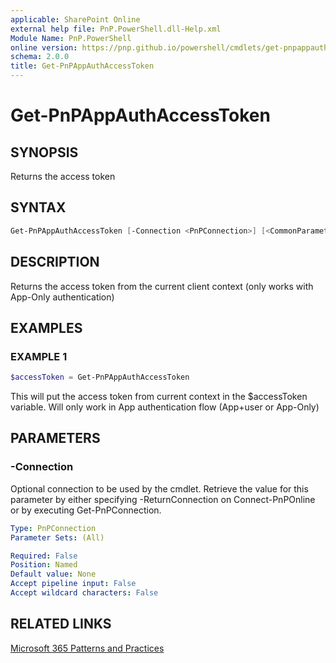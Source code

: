 ```yaml
---
applicable: SharePoint Online
external help file: PnP.PowerShell.dll-Help.xml
Module Name: PnP.PowerShell
online version: https://pnp.github.io/powershell/cmdlets/get-pnpappauthaccesstoken
schema: 2.0.0
title: Get-PnPAppAuthAccessToken
---
```


# Get-PnPAppAuthAccessToken

## SYNOPSIS
Returns the access token

## SYNTAX

```powershell
Get-PnPAppAuthAccessToken [-Connection <PnPConnection>] [<CommonParameters>]
```

## DESCRIPTION
Returns the access token from the current client context (only works with App-Only authentication)

## EXAMPLES

### EXAMPLE 1
```powershell
$accessToken = Get-PnPAppAuthAccessToken
```

This will put the access token from current context in the $accessToken variable. Will only work in App authentication flow (App+user or App-Only)

## PARAMETERS

### -Connection
Optional connection to be used by the cmdlet. Retrieve the value for this parameter by either specifying -ReturnConnection on Connect-PnPOnline or by executing Get-PnPConnection.

```yaml
Type: PnPConnection
Parameter Sets: (All)

Required: False
Position: Named
Default value: None
Accept pipeline input: False
Accept wildcard characters: False
```

## RELATED LINKS

[Microsoft 365 Patterns and Practices](https://aka.ms/m365pnp)